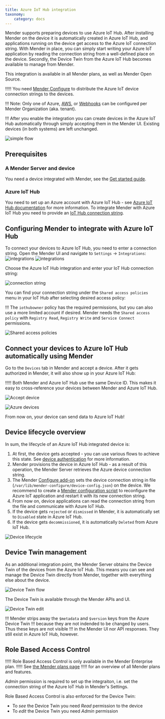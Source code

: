 ```yaml
---
title: Azure IoT Hub integration
taxonomy:
    category: docs
---
```


Mender supports preparing devices to use Azure IoT Hub. After installing Mender on the device it is automatically created in Azure IoT Hub, and applications running on the device get access to the Azure IoT connection string. With Mender in place, you can simply start writing your Azure IoT application by reading the connection string from a well-defined place on the device. Secondly, the Device Twin from the Azure IoT Hub becomes available to manage from Mender.


This integration is available in all Mender plans, as well as Mender Open Source.

!!!!! You need [Mender Configure](../../10.Add-ons/10.Configure/docs.md) to distribute the Azure IoT device connection strings to the devices.

!!! Note: Only one of Azure, [AWS](../06.AWS-IoT-Core/docs.md), or [Webhooks](../07.Webhooks/docs.md) can be configured per Mender Organization (aka. tenant).

!!! After you enable the integration you can create devices in the Azure IoT Hub automatically through simply accepting them in the Mender UI. Existing devices (in both systems) are left unchanged.

![simple flow](image_0.png)

## Prerequisites

### A Mender Server and device

You need a device integrated with Mender, see the [Get started guide](../../01.Get-started/01.Preparation/01.Prepare-a-Raspberry-Pi-device/docs.md).

### Azure IoT Hub

You need to set up an Azure account with Azure IoT Hub - see [Azure IoT Hub documentation](https://azure.microsoft.com/en-us/services/iot-hub/?target=_blank#overview) for more information. To integrate Mender with Azure IoT Hub you need to provide an [IoT Hub connection string](https://devblogs.microsoft.com/iotdev/understand-different-connection-strings-in-azure-iot-hub/?target=_blank#iothubconn).


## Configuring Mender to integrate with Azure IoT Hub

To connect your devices to Azure IoT Hub, you need to enter a connection string. Open the Mender UI and navigate to `Settings` -> `Integrations`:
![integrations](image_1_a.png)
![integrations](image_1_b.png)

Choose the Azure IoT Hub integration and enter your IoT Hub connection string:

![connection string](image_2.png)


You can find your connection string under the `Shared access policies` menu in your IoT Hub after selecting desired access policy:

!!! The `iothubowner` policy has the required permissions, but you can also use a more limited account if desired. Mender needs the `Shared access policy` with `Registry Read`, `Registry Write` and `Service Connect` permissions.

![Shared access policies](image_3.png)

## Connect your devices to Azure IoT Hub automatically using Mender

Go to the `Devices` tab in Mender and accept a device. After it gets authorized in Mender, it will also show up in your Azure IoT Hub:

!!!!! Both Mender and Azure IoT Hub use the same Device ID. This makes it easy to cross-reference your devices between Mender and Azure IoT Hub.

![Accept device](image_4.png)

![Azure devices](image_5.png)

From now on, your device can send data to Azure IoT Hub!

## Device lifecycle overview

In sum, the lifecycle of an Azure IoT Hub integrated device is:

1. At first, the device gets accepted - you can use various flows to achieve this state. See [device authentication](../../02.Overview/14.Device-authentication/docs.md) for more information.
2. Mender provisions the device in Azure IoT Hub - as a result of this operation, the Mender Server retrieves the Azure device connection string.
3. The Mender [Configure add-on](../../10.Add-ons/10.Configure/docs.md) sets the device connection string in file (`/var/lib/mender-configure/device-config.json`) on the device. We recommend to create a [Mender configuration script](../../10.Add-ons/10.Configure/01.Device-integration/docs.md) to reconfigure the Azure IoT application and restart it with its new connection string.
4. From now on, device applications can read the connection string from the file and communicate with Azure IoT Hub.
5. If the device gets `rejected` or `dismissed` in Mender, it is automatically set to `Disabled` state in Azure IoT Hub.
6. If the device gets `decommissioned`, it is automatically `Deleted` from Azure IoT Hub.

![Device lifecycle](device_lifecycle.png)


## Device Twin management

As an additional integration point, the Mender Server obtains the Device Twin of the devices from the Azure IoT Hub.
This means you can see and manage the Device Twin directly from Mender, together with everything else about the device.

![Device Twin flow](azure-iot-device-twin-flow.png)

The Device Twin is available through the Mender APIs and UI.

![Device Twin edit](azure-iot-device-twin-edit.png)


!!! Mender strips away the `$metadata` and `$version` keys from the Azure Device Twin
!!! because they are not indended to be changed by users. Thus these keys are not visible
!!! in the Mender UI nor API responses. They still exist in Azure IoT Hub, however.


## Role Based Access Control

!!!!! Role Based Access Control is only available in the Mender Enterprise plan.
!!!!! See [the Mender plans page](https://mender.io/pricing/plans?target=_blank)
!!!!! for an overview of all Mender plans and features.

*Admin* permission is required to set up the integraiton,
i.e. set the connection string of the Azure IoT Hub in Mender's Settings.

Role Based Access Control is also enforced for the Device Twin:
* To *see* the Device Twin you need *Read* permission to the device
* To *edit* the Device Twin you need *Admin* permission
